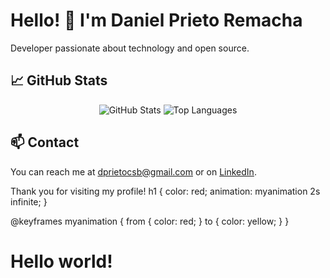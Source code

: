 # Hello! 👋 I'm Daniel Prieto Remacha

Developer passionate about technology and open source.

## 📈 GitHub Stats

<div align="center">
  <img src="https://github-readme-stats.vercel.app/api?username=dprieto96&show_icons=true&theme=radical" alt="GitHub Stats" style="max-width: 100%;">
  <img src="https://github-readme-stats.vercel.app/api/top-langs/?username=dprieto96&layout=compact&theme=radical" alt="Top Languages" style="max-width: 100%;">
</div>


## 📫 Contact

You can reach me at [dprietocsb@gmail.com](mailto:your-email@example.com) or on [LinkedIn]([https://www.linkedin.com/in/your-username](https://www.linkedin.com/in/daniel-prieto-remacha/)).

Thank you for visiting my profile!
h1 {
  color: red;
  animation: myanimation 2s infinite;
}

@keyframes myanimation {
  from {
    color: red;
  }
  to {
    color: yellow;
  }
}
<h1>Hello world!</h1>
